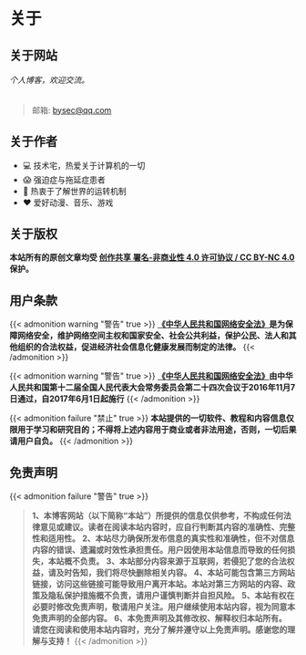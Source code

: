 # 关于


## 关于网站
###### 个人博客，欢迎交流。 

> 邮箱: [bysec@qq.com](mailto:bysec@qq.com)

## 关于作者
* :computer: 技术宅，热爱关于计算机的一切
* :scream: 强迫症与拖延症患者
* :thinking: 热衷于了解世界的运转机制
* :heart: 爱好动漫、音乐、游戏

## 关于版权
**本站所有的原创文章均受 [创作共享 署名-非商业性 4.0 许可协议 / CC BY-NC 4.0](https://creativecommons.org/licenses/by-nc/4.0/) 保护。**

## 用户条款
{{< admonition warning "警告" true >}}
**[《中华人民共和国网络安全法》](http://www.cac.gov.cn/2016-11/07/c_1119867116.htm)是为保障网络安全，维护网络空间主权和国家安全、社会公共利益，保护公民、法人和其他组织的合法权益，促进经济社会信息化健康发展而制定的法律。**
{{< /admonition >}}

{{< admonition warning "警告" true >}}
**[《中华人民共和国网络安全法》](http://www.cac.gov.cn/2016-11/07/c_1119867116.htm)由中华人民共和国第十二届全国人民代表大会常务委员会第二十四次会议于2016年11月7日通过，自2017年6月1日起施行**
{{< /admonition >}}

{{< admonition failure "禁止" true >}}
**本站提供的一切软件、教程和内容信息仅限用于学习和研究目的；不得将上述内容用于商业或者非法用途，否则，一切后果请用户自负。**
{{< /admonition >}}

## 免责声明
{{< admonition failure "警告" true >}}
> **1、本博客网站（以下简称“本站”）所提供的信息仅供参考，不构成任何法律意见或建议。读者在阅读本站内容时，应自行判断其内容的准确性、完整性和适用性。**
> **2、本站尽力确保所发布信息的真实性和准确性，但不对信息内容的错误、遗漏或时效性承担责任。用户因使用本站信息而导致的任何损失，本站概不负责。**
> **3、本站部分内容来源于互联网，若侵犯了您的合法权益，请及时告知，我们将尽快删除相关内容。**
> **4、本站可能包含第三方网站链接，访问这些链接可能导致用户离开本站。本站对第三方网站的内容、政策及隐私保护措施概不负责，请用户谨慎判断并自担风险。**
> **5、本站有权在必要时修改免责声明，敬请用户关注。用户继续使用本站内容，视为同意本免责声明的全部内容。**
> **6、本免责声明及其修改权、解释权归本站所有。**
> **请您在阅读和使用本站内容时，充分了解并遵守以上免责声明。感谢您的理解与支持！**
{{< /admonition >}}

